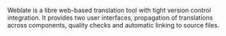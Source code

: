 Weblate is a libre web-based translation tool with tight version control integration. It provides two user interfaces, propagation of translations across components, quality checks and automatic linking to source files.